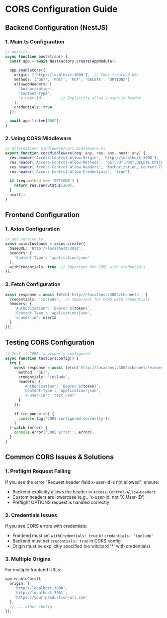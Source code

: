 # CORS Configuration Guide

## Backend Configuration (NestJS)

### 1. Main.ts Configuration
```typescript
// main.ts
async function bootstrap() {
  const app = await NestFactory.create(AppModule);
  
  app.enableCors({
    origin: ['http://localhost:3000'],  // Your frontend URL
    methods: ['GET', 'POST', 'PUT', 'DELETE', 'OPTIONS'],
    allowedHeaders: [
      'Authorization',
      'Content-Type',
      'x-user-id'        // Explicitly allow x-user-id header
    ],
    credentials: true
  });

  await app.listen(3002);
}
```

### 2. Using CORS Middleware
```typescript
// Alternative: middleware/cors.middleware.ts
export function corsMiddleware(req: any, res: any, next: any) {
  res.header('Access-Control-Allow-Origin', 'http://localhost:3000');
  res.header('Access-Control-Allow-Methods', 'GET,PUT,POST,DELETE,OPTIONS');
  res.header('Access-Control-Allow-Headers', 'Authorization, Content-Type, x-user-id');
  res.header('Access-Control-Allow-Credentials', 'true');
  
  if (req.method === 'OPTIONS') {
    return res.sendStatus(200);
  }
  next();
}
```

## Frontend Configuration

### 1. Axios Configuration
```typescript
// api.service.ts
const axiosInstance = axios.create({
  baseURL: 'http://localhost:3002',
  headers: {
    'Content-Type': 'application/json'
  },
  withCredentials: true  // Important for CORS with credentials
});
```

### 2. Fetch Configuration
```typescript
const response = await fetch('http://localhost:3002/channels', {
  credentials: 'include',  // Important for CORS with credentials
  headers: {
    'Authorization': `Bearer ${token}`,
    'Content-Type': 'application/json',
    'x-user-id': userId
  }
});
```

## Testing CORS Configuration

```typescript
// Test if CORS is properly configured
async function testCorsConfig() {
  try {
    const response = await fetch('http://localhost:3002/channels?view=sidebar', {
      method: 'GET',
      credentials: 'include',
      headers: {
        'Authorization': `Bearer ${token}`,
        'Content-Type': 'application/json',
        'x-user-id': 'test_user'
      }
    });
    
    if (response.ok) {
      console.log('CORS configured correctly');
    }
  } catch (error) {
    console.error('CORS Error:', error);
  }
}
```

## Common CORS Issues & Solutions

### 1. Preflight Request Failing
If you see the error "Request header field x-user-id is not allowed", ensure:
- Backend explicitly allows the header in `Access-Control-Allow-Headers`
- Custom headers are lowercase (e.g., 'x-user-id' not 'X-User-ID')
- Preflight OPTIONS request is handled correctly

### 2. Credentials Issues
If you see CORS errors with credentials:
- Frontend must set `withCredentials: true` or `credentials: 'include'`
- Backend must set `credentials: true` in CORS config
- Origin must be explicitly specified (no wildcard '*' with credentials)

### 3. Multiple Origins
For multiple frontend URLs:
```typescript
app.enableCors({
  origin: [
    'http://localhost:3000',
    'http://localhost:3001',
    'https://your-production-url.com'
  ],
  // ... other config
});
``` 
